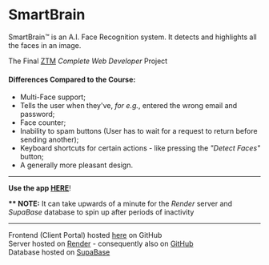 ﻿# SmartBrain

SmartBrain™ is an A.I. Face Recognition system. It detects and highlights all the faces in an image.

The Final [ZTM](https://zerotomastery.io/) *Complete Web Developer* Project

#### Differences Compared to the Course:
- Multi-Face support;
- Tells the user when they've, *for e.g.*, entered the wrong email and password;
- Face counter;
- Inability to spam buttons (User has to wait for a request to return before sending another);
- Keyboard shortcuts for certain actions - like pressing the *"Detect Faces"* button;
- A generally more pleasant design.


---


**Use the app [HERE](https://originaluncompiled.github.io/smartbrain/)**!

__** NOTE:__ It can take upwards of a minute for the *Render* server and *SupaBase* database to spin up after periods of inactivity


---


Frontend (Client Portal) hosted [here](https://github.com/originaluncompiled/smartbrain) on GitHub<br>
Server hosted on [Render](https://render.com/) - consequently also on [GitHub](https://github.com/originaluncompiled/smartbrainapi)<br>
Database hosted on [SupaBase](https://supabase.com/)<br>
